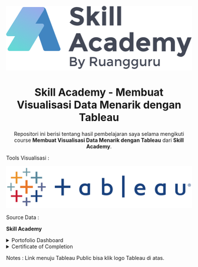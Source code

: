 <p align="center">
  <a href='https://www.skillacademy.com/'><img src="README/logo.png"></a>
</p> 

<h1 align="center">Skill Academy - Membuat Visualisasi Data Menarik dengan Tableau</h1>

<p align="center">
  Repositori ini berisi tentang hasil pembelajaran saya selama mengikuti course <strong>Membuat Visualisasi Data Menarik dengan Tableau</strong> dari <strong>Skill Academy</strong>.
</p>


<p align="justify">
  Tools Visualisasi :
</p>
<a href='https://public.tableau.com/app/profile/muhammad.farhan8590/viz/SkillAcademyTableau/Dashboard1'><img src="README/tableaulogo.png"></a>


<p align="justify">
  Source Data : 
</p>

<a> <strong>Skill Academy</strong> </a>

<details><summary>Portofolio Dashboard</summary>

<p align="center">
  <a href='https://public.tableau.com/app/profile/muhammad.farhan8590/viz/SkillAcademyTableau/Dashboard1'><img src="README/Dashboard detail.png"></a>
</p> 

<p align="center">
  Dashboard Diatas berisi informasi terkait rantai penjualan kopi di negara Amerika Serikat.
</p>
 
</details>

<details><summary>Certificate of Completion</summary>
 
<p align="center">
  <a href='https://www.linkedin.com/in/farhanalaydroes/'><img src="README/CERT-C6RCSGDE.jpeg"></a>
</p> 
  
 </details>
<p align="justify">
  Notes : Link menuju Tableau Public bisa klik logo Tableau di atas.
</p>
